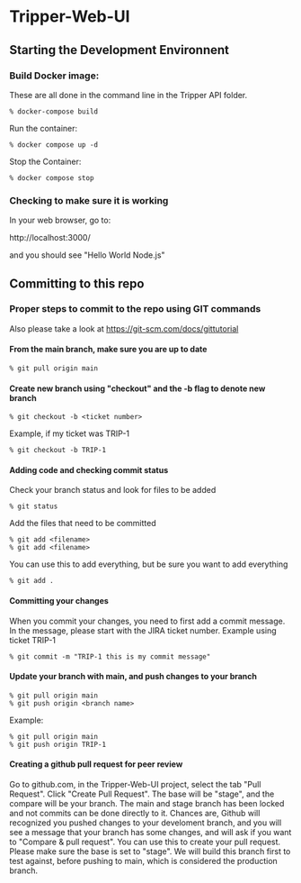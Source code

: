 # Tripper-Web-UI


## Starting the Development Environnent

### Build Docker image: 

These are all done in the command line in the Tripper API folder.

```
% docker-compose build
```
Run the container:

```
% docker compose up -d
```

Stop the Container:

```
% docker compose stop
```

### Checking to make sure it is working

In your web browser, go to:

http://localhost:3000/

and you should see "Hello World Node.js"


## Committing to this repo

### Proper steps to commit to the repo using GIT commands

Also please take a look at https://git-scm.com/docs/gittutorial

#### From the main branch, make sure you are up to date

```
% git pull origin main
```

#### Create new branch using "checkout" and the -b flag to denote new branch

```
% git checkout -b <ticket number>
```

Example, if my ticket was TRIP-1

```
% git checkout -b TRIP-1
```

#### Adding code and checking commit status

Check your branch status and look for files to be added

```
% git status
```

Add the files that need to be committed

```
% git add <filename>
% git add <filename>
```

You can use this to add everything, but be sure you want to add everything

```
% git add .
```

#### Committing your changes

When you commit your changes, you need to first add a commit message.  In the message, please start with the JIRA ticket number. Example using ticket TRIP-1

```
% git commit -m "TRIP-1 this is my commit message"
```

#### Update your branch with main, and push changes to your branch

```
% git pull origin main
% git push origin <branch name>
```

Example:

```
% git pull origin main
% git push origin TRIP-1
```

#### Creating a github pull request for peer review

Go to github.com, in the Tripper-Web-UI project, select the tab "Pull Request".  Click "Create Pull Request".  The base will be "stage", and the compare will be your branch.  The main and stage branch has been locked and not commits can be done directly to it.  Chances are, Github will recognized you pushed changes to your develoment branch, and you will see a message that your branch has some changes, and will ask if you want to "Compare & pull request".  You can use this to create your pull request.  Please make sure the base is set to "stage".  We will build this branch first to test against, before pushing to main, which is considered the production branch.
